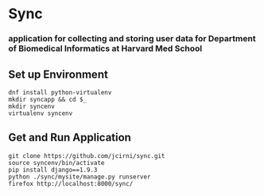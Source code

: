 # Sync 
### application for collecting and storing user data for Department of Biomedical Informatics at Harvard Med School 
## Set up Environment
```
dnf install python-virtualenv
mkdir syncapp && cd $_
mkdir syncenv
virtualenv syncenv
```
## Get and Run Application
```
git clone https://github.com/jcirni/sync.git
source syncenv/bin/activate
pip install django==1.9.3
python ./sync/mysite/manage.py runserver
firefox http://localhost:8000/sync/
```
